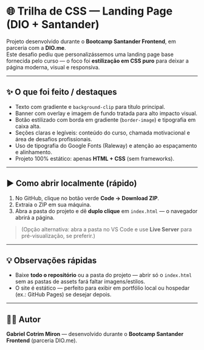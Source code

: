 # 🌐 Trilha de CSS — Landing Page (DIO + Santander)

Projeto desenvolvido durante o **Bootcamp Santander Frontend**, em parceria com a **DIO.me**.  
Este desafio pediu que personalizássemos uma landing page base fornecida pelo curso — o foco foi **estilização em CSS puro** para deixar a página moderna, visual e responsiva.

---

## ✨ O que foi feito / destaques
- Texto com gradiente e `background-clip` para título principal.  
- Banner com overlay e imagem de fundo tratada para alto impacto visual.  
- Botão estilizado com borda em gradiente (`border-image`) e tipografia em caixa alta.  
- Seções claras e legíveis: conteúdo do curso, chamada motivacional e área de desafios profissionais.  
- Uso de tipografia do Google Fonts (Raleway) e atenção ao espaçamento e alinhamento.  
- Projeto 100% estático: apenas **HTML + CSS** (sem frameworks).

---

## ▶️ Como abrir localmente (rápido)
1. No GitHub, clique no botão verde **Code → Download ZIP**.  
2. Extraia o ZIP em sua máquina.  
3. Abra a pasta do projeto e dê **duplo clique** em `index.html` — o navegador abrirá a página.  
> (Opção alternativa: abra a pasta no VS Code e use **Live Server** para pré-visualização, se preferir.)

---

## 💡 Observações rápidas
- Baixe **todo o repositório** ou a pasta do projeto — abrir só o `index.html` sem as pastas de assets fará faltar imagens/estilos.  
- O site é estático — perfeito para exibir em portfólio local ou hospedar (ex.: GitHub Pages) se desejar depois.

---

## 👨‍💻 Autor
**Gabriel Cotrim Miron** — desenvolvido durante o **Bootcamp Santander Frontend** (parceria DIO.me).
